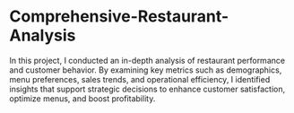 # Comprehensive-Restaurant-Analysis
In this project, I conducted an in-depth analysis of restaurant performance and customer behavior. By examining key metrics such as demographics, menu preferences, sales trends, and operational efficiency, I identified insights that support strategic decisions to enhance customer satisfaction, optimize menus, and boost profitability.
